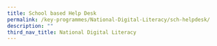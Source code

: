 ```yaml
---
title: School based Help Desk
permalink: /key-programmes/National-Digital-Literacy/sch-helpdesk/
description: ""
third_nav_title: National Digital Literacy
---
```

